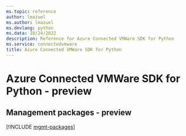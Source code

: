 ```yaml
---
ms.topic: reference
author: lmazuel
ms.author: lmazuel
ms.devlang: python
ms.data: 10/24/2022
description: Reference for Azure Connected VMWare SDK for Python
ms.service: connectedvmware
title: Azure Connected VMWare SDK for Python
---
```

# Azure Connected VMWare SDK for Python - preview

## Management packages - preview
[!INCLUDE [mgmt-packages](connected-vmware-mgmt-index.md)]
